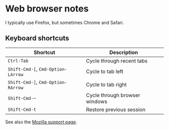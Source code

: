 
# Web browser notes

I typically use Firefox, but sometimes Chrome and Safari.

## Keyboard shortcuts

| Shortcut | Description
| -------- | -----------
| `Ctrl-Tab` | Cycle through recent tabs
| `Shift-Cmd-[`, `Cmd-Option-LArrow` | Cycle to tab left
| `Shift-Cmd-]`, `Cmd-Option-RArrow` | Cycle to tab right
| `Shift-Cmd-~` | Cycle through browser windows
| `Shift-Cmd-t` | Restore previous session

See also the [Mozilla support page](https://support.mozilla.org/en-US/kb/keyboard-shortcuts-perform-firefox-tasks-quickly).
